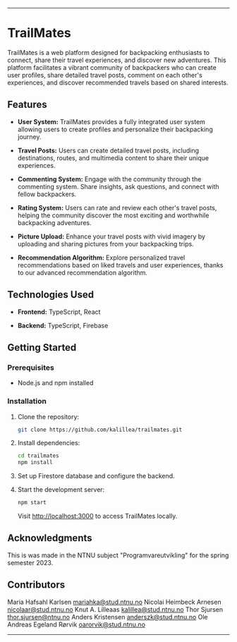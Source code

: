 

---

# TrailMates

TrailMates is a web platform designed for backpacking enthusiasts to connect, share their travel experiences, and discover new adventures. This platform facilitates a vibrant community of backpackers who can create user profiles, share detailed travel posts, comment on each other's experiences, and discover recommended travels based on shared interests.

## Features

- **User System:** TrailMates provides a fully integrated user system allowing users to create profiles and personalize their backpacking journey.

- **Travel Posts:** Users can create detailed travel posts, including destinations, routes, and multimedia content to share their unique experiences.

- **Commenting System:** Engage with the community through the commenting system. Share insights, ask questions, and connect with fellow backpackers.

- **Rating System:** Users can rate and review each other's travel posts, helping the community discover the most exciting and worthwhile backpacking adventures.

- **Picture Upload:** Enhance your travel posts with vivid imagery by uploading and sharing pictures from your backpacking trips.

- **Recommendation Algorithm:** Explore personalized travel recommendations based on liked travels and user experiences, thanks to our advanced recommendation algorithm.

## Technologies Used

- **Frontend:** TypeScript, React

- **Backend:** TypeScript, Firebase

## Getting Started

### Prerequisites

- Node.js and npm installed

### Installation

1. Clone the repository:

   ```bash
   git clone https://github.com/kalillea/trailmates.git
   ```

2. Install dependencies:

   ```bash
   cd trailmates
   npm install
   ```

3. Set up Firestore database and configure the backend.

4. Start the development server:

   ```bash
   npm start
   ```

   Visit [http://localhost:3000](http://localhost:3000) to access TrailMates locally.


## Acknowledgments

This is was made in the NTNU subject "Programvareutvikling" for the spring semester 2023.

## Contributors

Maria Hafsahl Karlsen mariahka@stud.ntnu.no
Nicolai Heimbeck Arnesen nicolaar@stud.ntnu.no
Knut A. Lilleaas kalillea@stud.ntnu.no
Thor Sjursen thor.sjursen@ntnu.no
Anders Kristensen anderszk@stud.ntnu.no
Ole Andreas Egeland Rørvik oarorvik@stud.ntnu.no

---
